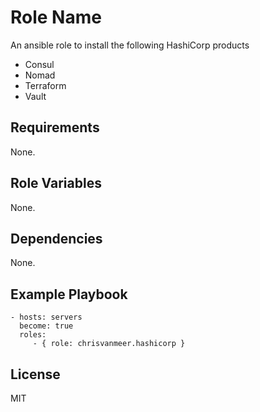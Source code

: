 # Role Name

An ansible role to install the following HashiCorp products

- Consul
- Nomad
- Terraform
- Vault

## Requirements

None.

## Role Variables

None.

## Dependencies

None.

## Example Playbook

    - hosts: servers
      become: true
      roles:
         - { role: chrisvanmeer.hashicorp }

## License

MIT
